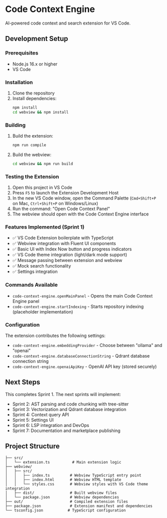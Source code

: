 # Code Context Engine

AI-powered code context and search extension for VS Code.

## Development Setup

### Prerequisites
- Node.js 16.x or higher
- VS Code

### Installation
1. Clone the repository
2. Install dependencies:
   ```bash
   npm install
   cd webview && npm install
   ```

### Building
1. Build the extension:
   ```bash
   npm run compile
   ```

2. Build the webview:
   ```bash
   cd webview && npm run build
   ```

### Testing the Extension

1. Open this project in VS Code
2. Press `F5` to launch the Extension Development Host
3. In the new VS Code window, open the Command Palette (`Cmd+Shift+P` on Mac, `Ctrl+Shift+P` on Windows/Linux)
4. Run the command: "Open Code Context Panel"
5. The webview should open with the Code Context Engine interface

### Features Implemented (Sprint 1)

- ✅ VS Code Extension boilerplate with TypeScript
- ✅ Webview integration with Fluent UI components
- ✅ Basic UI with Index Now button and progress indicators
- ✅ VS Code theme integration (light/dark mode support)
- ✅ Message passing between extension and webview
- ✅ Mock search functionality
- ✅ Settings integration

### Commands Available

- `code-context-engine.openMainPanel` - Opens the main Code Context Engine panel
- `code-context-engine.startIndexing` - Starts repository indexing (placeholder implementation)

### Configuration

The extension contributes the following settings:

- `code-context-engine.embeddingProvider` - Choose between "ollama" and "openai"
- `code-context-engine.databaseConnectionString` - Qdrant database connection string
- `code-context-engine.openaiApiKey` - OpenAI API key (stored securely)

## Next Steps

This completes Sprint 1. The next sprints will implement:

- Sprint 2: AST parsing and code chunking with tree-sitter
- Sprint 3: Vectorization and Qdrant database integration
- Sprint 4: Context query API
- Sprint 5: Settings UI
- Sprint 6: LSP integration and DevOps
- Sprint 7: Documentation and marketplace publishing

## Project Structure

```
├── src/
│   └── extension.ts          # Main extension logic
├── webview/
│   ├── src/
│   │   ├── index.ts         # Webview TypeScript entry point
│   │   ├── index.html       # Webview HTML template
│   │   └── styles.css       # Webview styles with VS Code theme integration
│   ├── dist/                # Built webview files
│   └── package.json         # Webview dependencies
├── out/                     # Compiled extension files
├── package.json             # Extension manifest and dependencies
└── tsconfig.json           # TypeScript configuration
```
